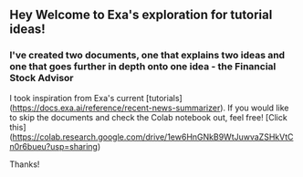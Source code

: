 ## Hey Welcome to Exa's exploration for tutorial ideas!
### I've created two documents, one that explains two ideas and one that goes further in depth onto one idea - the Financial Stock Advisor
I took inspiration from Exa's current [tutorials] (https://docs.exa.ai/reference/recent-news-summarizer).
If you would like to skip the documents and check the Colab notebook out, feel free! [Click this] (https://colab.research.google.com/drive/1ew6HnGNkB9WtJuwvaZSHkVtCn0r6bueu?usp=sharing)

Thanks!
